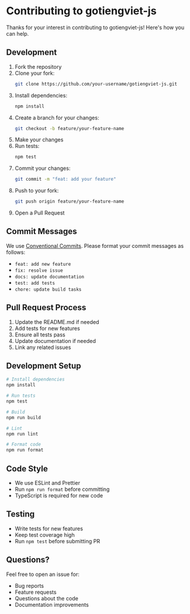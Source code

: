# Contributing to gotiengviet-js

Thanks for your interest in contributing to gotiengviet-js! Here's how you can help.

## Development

1. Fork the repository
2. Clone your fork:
   ```bash
   git clone https://github.com/your-username/gotiengviet-js.git
   ```
3. Install dependencies:
   ```bash
   npm install
   ```
4. Create a branch for your changes:
   ```bash
   git checkout -b feature/your-feature-name
   ```
5. Make your changes
6. Run tests:
   ```bash
   npm test
   ```
7. Commit your changes:
   ```bash
   git commit -m "feat: add your feature"
   ```
8. Push to your fork:
   ```bash
   git push origin feature/your-feature-name
   ```
9. Open a Pull Request

## Commit Messages

We use [Conventional Commits](https://www.conventionalcommits.org/). Please format your commit messages as follows:

- `feat: add new feature`
- `fix: resolve issue`
- `docs: update documentation`
- `test: add tests`
- `chore: update build tasks`

## Pull Request Process

1. Update the README.md if needed
2. Add tests for new features
3. Ensure all tests pass
4. Update documentation if needed
5. Link any related issues

## Development Setup

```bash
# Install dependencies
npm install

# Run tests
npm test

# Build
npm run build

# Lint
npm run lint

# Format code
npm run format
```

## Code Style

- We use ESLint and Prettier
- Run `npm run format` before committing
- TypeScript is required for new code

## Testing

- Write tests for new features
- Keep test coverage high
- Run `npm test` before submitting PR

## Questions?

Feel free to open an issue for:
- Bug reports
- Feature requests
- Questions about the code
- Documentation improvements